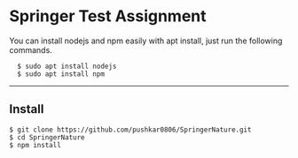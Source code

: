 # Springer Test Assignment


  You can install nodejs and npm easily with apt install, just run the following commands.

      $ sudo apt install nodejs
      $ sudo apt install npm

---
## Install

    $ git clone https://github.com/pushkar0806/SpringerNature.git
    $ cd SpringerNature
    $ npm install
